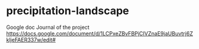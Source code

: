 # precipitation-landscape

Google doc Journal of the project
https://docs.google.com/document/d/1LCPxeZBvFBPjCIVZnaE9jaUBuvtrj6ZkljeFAER337w/edit#
